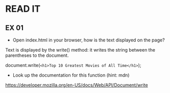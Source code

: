 # READ IT
## EX 01
* Open index.html in your browser, how is the text displayed on the page?

 Text is displayed by the write() method: it writes the string between the parentheses to the document.
 
document.write(`<h1>Top 10 Greatest Movies of All Time</h1>`);

* Look up the documentation for this function (hint: mdn)

https://developer.mozilla.org/en-US/docs/Web/API/Document/write
